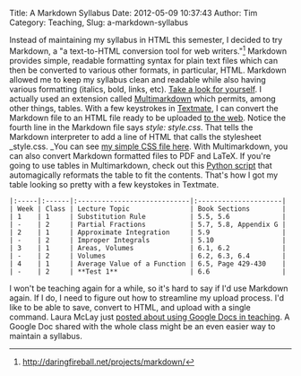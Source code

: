 Title: A Markdown Syllabus
Date: 2012-05-09 10:37:43
Author: Tim
Category: Teaching,
Slug: a-markdown-syllabus

Instead of maintaining my syllabus in HTML this semester, I decided to try Markdown, a "a text-to-HTML conversion tool for web writers."[^1markdown] Markdown provides simple, readable formatting syntax for plain text files which can then be converted to various other formats, in particular, HTML. Markdown allowed me to keep my syllabus clean and readable while also having various formatting (italics, bold, links, etc). [Take a look for yourself](http://www4.ncsu.edu/~tdhopper/stiglerdiet/MultimarkdownSyllabus.txt). I actually used an extension called [Multimarkdown](http://fletcherpenney.net/multimarkdown/) which permits, among other things, tables. With a few keystrokes in [Textmate](http://macromates.com/), I can convert the Markdown file to an HTML file ready to be uploaded [to the web](http://www4.ncsu.edu/~tdhopper/stiglerdiet/MultimarkdownSyllabus.html). Notice the fourth line in the Markdown file says _style: style.css_. That tells the Markdown interpreter to add a line of HTML that calls the stylesheet _style.css. _You can see [my simple CSS file here](http://www4.ncsu.edu/~tdhopper/stiglerdiet/style.css). With Multimarkdown, you can also convert Markdown formatted files to PDF and LaTeX. If you're going to use tables in Multimarkdown, check out this [Python script](http://www.leancrew.com/all-this/2008/08/tables-for-markdown-and-textmate/) that automagically reformats the table to fit the contents. That's how I got my table looking so pretty with a few keystokes in Textmate.

    |:-----|:------|:----------------------------|:---------------------|
    | Week | Class | Lecture Topic               | Book Sections        |
    | 1    | 1     | Substitution Rule           | 5.5, 5.6             |
    | -    | 2     | Partial Fractions           | 5.7, 5.8, Appendix G |
    | 2    | 1     | Approximate Integration     | 5.9                  |
    | -    | 2     | Improper Integrals          | 5.10                 |
    | 3    | 1     | Areas, Volumes              | 6.1, 6.2             |
    | -    | 2     | Volumes                     | 6.2, 6.3, 6.4        |
    | 4    | 1     | Average Value of a Function | 6.5, Page 429-430    |
    | -    | 2     | **Test 1**                  | 6.6                  |

I won't be teaching again for a while, so it's hard to say if I'd use Markdown again. If I do, I need to figure out how to streamline my upload process. I'd like to be able to save, convert to HTML, and upload with a single command. Laura McLay just [posted about using Google Docs in teaching](http://punkrockor.wordpress.com/2012/05/04/google-docs-are-a-great-teaching-tool/). A Google Doc shared with the whole class might be an even easier way to maintain a syllabus.

[^1markdown]: http://daringfireball.net/projects/markdown/
